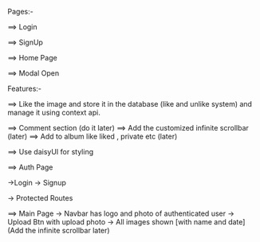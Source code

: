 Pages:-

==> Login

==> SignUp

==> Home Page

==> Modal Open

Features:-

<!-- ==> Authentication from Firebase -->

<!-- ==> Use Context API for state management -->

<!-- ==> Protected Routes for authentication -->

<!-- ==> Upload Image with progress bar -->
<!-- ==> Fetch all images with name and date -->
<!-- ==> Delete the image from database -->
<!-- ==> When click on image its open an modal -->

==> Like the image and store it in the database (like and unlike system) and manage it using context api.

==> Comment section (do it later)
==> Add the customized infinite scrollbar (later)
==> Add to album like liked , private etc (later)

==> Use daisyUI for styling

<!-- ==> In firebase use the auth,storage & firestore to implement this functionality. -->

==> Auth Page

->Login
-> Signup

-> Protected Routes

==> Main Page
-> Navbar has logo and photo of authenticated user
-> Upload Btn with upload photo
-> All images shown [with name and date] (Add the infinite scrollbar later)
